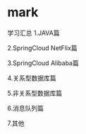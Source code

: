 # mark
学习汇总
1.JAVA篇

2.SpringCloud NetFlix篇

3.SpringCloud Alibaba篇

4.关系型数据库篇

5.非关系型数据库篇

6.消息队列篇

7.其他
